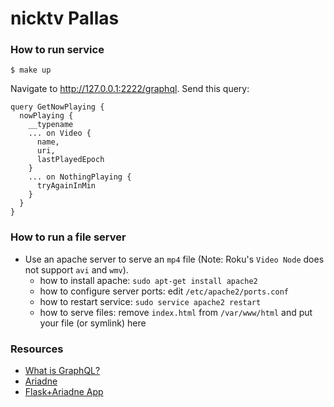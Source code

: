 # nicktv Pallas

### How to run service
```
$ make up
```
Navigate to http://127.0.0.1:2222/graphql. Send this query:
```
query GetNowPlaying {
  nowPlaying {
    __typename
    ... on Video {
      name,
      uri,
      lastPlayedEpoch
    }
    ... on NothingPlaying {
      tryAgainInMin
    }
  }
}
```

### How to run a file server
- Use an apache server to serve an `mp4` file (Note: Roku's `Video Node` does not support `avi` and `wmv`).
    - how to install apache: `sudo apt-get install apache2`
    - how to configure server ports: edit `/etc/apache2/ports.conf`
    - how to restart service: `sudo service apache2 restart`
    - how to serve files: remove `index.html` from `/var/www/html` and put your file (or symlink) here

### Resources
- [What is GraphQL?](https://graphql.org/learn/)
- [Ariadne](https://ariadnegraphql.org/docs/intro)
- [Flask+Ariadne App](https://www.twilio.com/blog/graphql-api-python-flask-ariadne)
